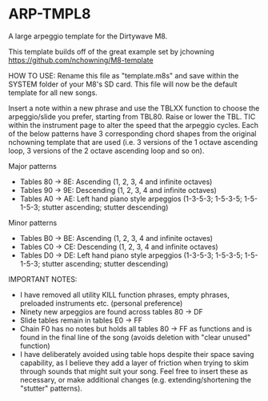 # ARP-TMPL8
A large arpeggio template for the Dirtywave M8.

This template builds off of the great example set by jchowning https://github.com/nchowning/M8-template

HOW TO USE:
Rename this file as "template.m8s" and save within the SYSTEM folder of your M8's SD card. This file will now be the default template for all new songs.

Insert a note within a new phrase and use the TBLXX function to choose the arpeggio/slide you prefer, starting from TBL80. Raise or lower the TBL. TIC within the instrument page to alter the speed that the arpeggio cycles. Each of the below patterns have 3 corresponding chord shapes from the original nchowning template that are used (i.e. 3 versions of the 1 octave ascending loop, 3 versions of the 2 octave ascending loop and so on).

Major patterns
- Tables 80 -> 8E: Ascending (1, 2, 3, 4 and infinite octaves)
- Tables 90 -> 9E: Descending (1, 2, 3, 4 and infinite octaves)
- Tables A0 -> AE: Left hand piano style arpeggios (1-3-5-3; 1-5-3-5; 1-5-1-5-3; stutter ascending; stutter descending)

Minor patterns
- Tables B0 -> BE: Ascending (1, 2, 3, 4 and infinite octaves)
- Tables C0 -> CE: Descending (1, 2, 3, 4 and infinite octaves)
- Tables D0 -> DE: Left hand piano style arpeggios (1-3-5-3; 1-5-3-5; 1-5-1-5-3; stutter ascending; stutter descending)

IMPORTANT NOTES:
 - I have removed all utility KILL function phrases, empty phrases, preloaded instruments etc. (personal preference)
 - Ninety new arpeggios are found across tables 80 -> DF
 - Slide tables remain in tables E0 -> FF
 - Chain F0 has no notes but holds all tables 80 -> FF as functions and is found in the final line of the song (avoids deletion with "clear unused" function)
 - I have deliberately avoided using table hops despite their space saving capability, as I believe they add a layer of friction when trying to skim through sounds that might suit your song. Feel free to insert these as necessary, or make additional changes (e.g. extending/shortening the "stutter" patterns).
